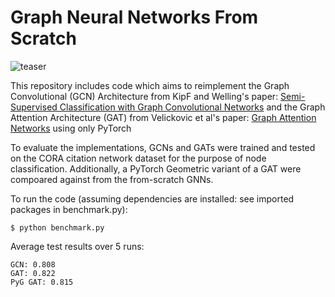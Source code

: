 # Graph Neural Networks From Scratch

![teaser](Velickovic_et_al-1.jpg)

This repository includes code which aims to reimplement the Graph Convolutional (GCN) Architecture from KipF and Welling's paper: [Semi-Supervised Classification with Graph Convolutional Networks](https://www.google.com/url?sa=t&rct=j&q=&esrc=s&source=web&cd=&cad=rja&uact=8&ved=2ahUKEwjH3ICgqsqEAxVE7skDHSe1B0cQFnoECAYQAQ&url=https%3A%2F%2Farxiv.org%2Fabs%2F1609.02907&usg=AOvVaw1HSQRqpg9PIWjueBnAIuC8&opi=89978449) and the Graph Attention Architecture (GAT) from Velickovic et al's paper: [Graph Attention Networks](https://www.google.com/url?sa=t&rct=j&q=&esrc=s&source=web&cd=&cad=rja&uact=8&ved=2ahUKEwj7gZ_PqsqEAxVL7skDHYJgCE4QFnoECBEQAQ&url=https%3A%2F%2Farxiv.org%2Fabs%2F1710.10903&usg=AOvVaw3V0c3RJ86MZ70WLK2qpipV&opi=89978449) using only PyTorch 

To evaluate the implementations, GCNs and GATs were trained and tested on the CORA citation network dataset for the purpose of node classification. Additionally, a PyTorch Geometric variant of a GAT were compoared against from the from-scratch GNNs.

To run the code (assuming dependencies are installed: see imported packages in benchmark.py):

```
$ python benchmark.py 
```
Average test results over 5 runs:

```
GCN: 0.808
GAT: 0.822
PyG GAT: 0.815
```